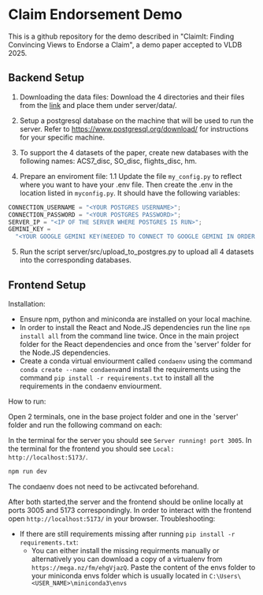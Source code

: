 # Claim Endorsement Demo
This is a github repository for the demo described in "ClaimIt: Finding Convincing Views to Endorse a Claim", a demo paper accepted to VLDB 2025.

## Backend Setup
1. Downloading the data files:
Download the 4 directories and their files from the [link](https://technionmail-my.sharepoint.com/:f:/g/personal/shunita_campus_technion_ac_il/Egf-pA0G3k9ErDCE4wCnE-IBF59yCKsiblO2R1MAhl07jw?e=PZI4W3) and place them under server/data/.

1. Setup a postgresql database on the machine that will be used to run the server. Refer to https://www.postgresql.org/download/ for instructions for your specific machine.
1. To support the 4 datasets of the paper, create new databases with the following names: ACS7_disc, SO_disc, flights_disc, hm.

1. Prepare an enviroment file:
1.1 Update the file `my_config.py` to reflect where you want to have your .env file. Then create the .env in the location listed in `myconfig.py`. It should have the following variables:
```js
CONNECTION_USERNAME = "<YOUR POSTGRES USERNAME>";
CONNECTION_PASSWORD = "<YOUR POSTGRES PASSWORD>";
SERVER_IP = "<IP OF THE SERVER WHERE POSTGRES IS RUN>";
GEMINI_KEY =
  "<YOUR GOOGLE GEMINI KEY(NEEDED TO CONNECT TO GOOGLE GEMINI IN ORDER TO GET EXPLANATIONS)>";
```
5. Run the script server/src/upload_to_postgres.py to upload all 4 datasets into the corresponding databases.

## Frontend Setup

Installation:

- Ensure npm, python and miniconda are installed on your local machine.
- In order to install the React and Node.JS dependencies run the line `npm install all` from the command line twice. Once in the main project folder for the React dependencies and once from the 'server' folder for the Node.JS dependencies.
- Create a conda virtual enviourment called `condaenv` using the command `conda create --name condaenv`and install the requirements using the command `pip install -r requirements.txt` to install all the requirements in the condaenv enviourment.


How to run:

Open 2 terminals, one in the base project folder and one in the 'server' folder and run the following command on each:

In the terminal for the server you should see `Server running! port 3005`.
In the terminal for the frontend you should see `Local:   http://localhost:5173/`.

```js
npm run dev
```

The condaenv does not need to be activcated beforehand.

After both started,the server and the frontend should be online locally at ports 3005 and 5173 correspondingly. In order to interact with the frontend open `http://localhost:5173/` in your browser.
Troubleshooting:

- If there are still requirements missing after running `pip install -r requirements.txt`:
  - You can either install the missing requirments manually or alternatively you can download a copy of a virtualenv from `https://mega.nz/fm/ehgVjazQ`. Paste the content of the envs folder to your miniconda envs folder which is usually located in `C:\Users\<USER_NAME>\miniconda3\envs`
